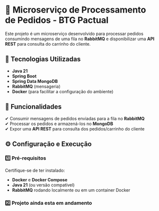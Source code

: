 # 🛒 Microserviço de Processamento de Pedidos - BTG Pactual

Este projeto é um microserviço desenvolvido para processar pedidos consumindo mensagens de uma fila no **RabbitMQ** e disponibilizar uma **API REST** para consulta do carrinho do cliente.

## 🚀 Tecnologias Utilizadas
- **Java 21**
- **Spring Boot**
- **Spring Data MongoDB**
- **RabbitMQ** (mensageria)
- **Docker** (para facilitar a configuração do ambiente)

## 📜 Funcionalidades
✔ Consumir mensagens de pedidos enviadas para a fila no **RabbitMQ**  
✔ Processar os pedidos e armazená-los no **MongoDB**  
✔ Expor uma **API REST** para consulta dos pedidos/carrinho do cliente  

## ⚙ **Configuração e Execução**
### 1️⃣ **Pré-requisitos**
Certifique-se de ter instalado:
- **Docker** e **Docker Compose**
- **Java 21** (ou versão compatível)
- **RabbitMQ** rodando localmente ou em um container Docker

### 2️⃣ **Projeto ainda esta em andamento**



